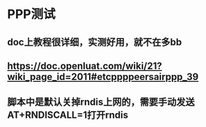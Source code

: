 # PPP测试
## doc上教程很详细，实测好用，就不在多bb
## https://doc.openluat.com/wiki/21?wiki_page_id=2011#etcppppeersairppp_39
## 脚本中是默认关掉rndis上网的，需要手动发送AT+RNDISCALL=1打开rndis
